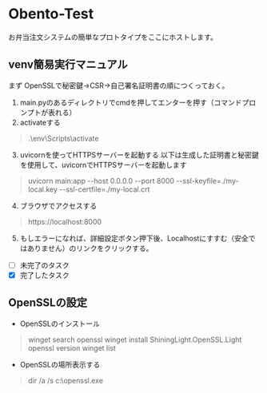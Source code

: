 # Obento-Test
お弁当注文システムの簡単なプロトタイプをここにホストします。

## venv簡易実行マニュアル
まず OpenSSLで秘密鍵→CSR→自己署名証明書の順につくっておく。
1. main.pyのあるディレクトリでcmdを押してエンターを押す（コマンドプロンプトが表れる）
2. activateする
> .\env\Scripts\activate
3. uvicornを使ってHTTPSサーバーを起動する
以下は生成した証明書と秘密鍵を使用して、uvicornでHTTPSサーバーを起動します
> uvicorn main:app --host 0.0.0.0 --port 8000 --ssl-keyfile=./my-local.key --ssl-certfile=./my-local.crt
4. ブラウザでアクセスする
> https://localhost:8000
5. もしエラーになれば、詳細設定ボタン押下後、Localhostにすすむ（安全ではありません）のリンクをクリックする。 
- [ ] 未完了のタスク
- [x] 完了したタスク

## OpenSSLの設定
- OpenSSLのインストール
> winget search openssl
> winget install ShiningLight.OpenSSL.Light
> openssl version
> winget list
- OpenSSLの場所表示する
> dir /a /s c:\openssl.exe
